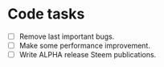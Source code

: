 # Code tasks

* [ ] Remove last important bugs.
* [ ] Make some performance improvement.
* [ ] Write ALPHA release Steem publications.
